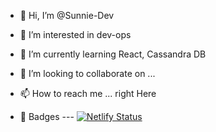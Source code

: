 - 👋 Hi, I’m @Sunnie-Dev
- 👀 I’m interested in dev-ops
- 🌱 I’m currently learning React, Cassandra DB
- 💞️ I’m looking to collaborate on ...
- 📫 How to reach me ... right Here

- 🎁 Badges --- 
[![Netlify Status](https://api.netlify.com/api/v1/badges/7ae05969-1e14-478f-b87b-4bbf02401948/deploy-status)](https://app.netlify.com/sites/vibrant-tereshkova-5f1122/deploys)


<!---
Sunnie-Dev/Sunnie-Dev is a ✨ special ✨ repository because its `README.md` (this file) appears on your GitHub profile.
You can click the Preview link to take a look at your changes.
--->
